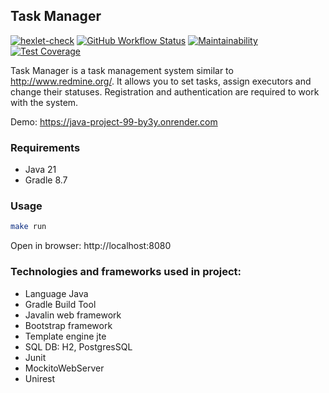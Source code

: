 ## Task Manager

[![hexlet-check](https://github.com/gpiento/java-project-99/actions/workflows/hexlet-check.yml/badge.svg)](https://github.com/gpiento/java-project-99/actions/workflows/hexlet-check.yml)
[![GitHub Workflow Status](https://github.com//gpiento/java-project-99/actions/workflows/github-check.yml/badge.svg)](https://github.com/gpiento/java-project-99/actions)
[![Maintainability](https://api.codeclimate.com/v1/badges/fca6d1521c42017ce503/maintainability)](https://codeclimate.com/github/gpiento/java-project-99/maintainability)
[![Test Coverage](https://api.codeclimate.com/v1/badges/fca6d1521c42017ce503/test_coverage)](https://codeclimate.com/github/gpiento/java-project-99/test_coverage)

Task Manager is a task management system similar to http://www.redmine.org/. It allows you to set tasks, assign executors and change their statuses. Registration and authentication are required to work with the system.

Demo: https://java-project-99-by3y.onrender.com

### Requirements

* Java 21
* Gradle 8.7

### Usage

```bash
make run
```
Open in browser: http://localhost:8080

### Technologies and frameworks used in project:
- Language Java
- Gradle Build Tool
- Javalin web framework
- Bootstrap framework
- Template engine jte
- SQL DB: H2, PostgresSQL
- Junit
- MockitoWebServer
- Unirest
